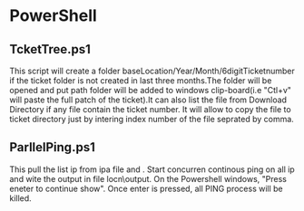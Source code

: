 # PowerShell

## TcketTree.ps1
This script will create a folder baseLocation/Year/Month/6digitTicketnumber if the ticket folder is not created in last three months.The folder will be opened and put path folder will be added to windows clip-board(i.e "Ctl+v" will paste the full patch of the ticket).It can also list the file from Download Directory if any file contain the ticket number. It will allow to copy the file to ticket directory just by intering index number of the file seprated by comma.

## ParllelPing.ps1
This pull the list ip from ipa file and . Start concurren continous ping on all ip and wite the output in file locn\output. On the Powershell windows, "Press eneter to continue show". Once enter is pressed, all PING process will be killed. 
